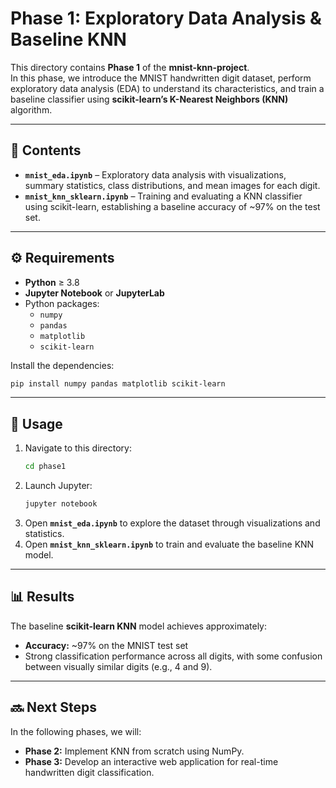 # Phase 1: Exploratory Data Analysis & Baseline KNN

This directory contains **Phase 1** of the **mnist-knn-project**.  
In this phase, we introduce the MNIST handwritten digit dataset, perform exploratory data analysis (EDA) to understand its characteristics, and train a baseline classifier using **scikit-learn’s K-Nearest Neighbors (KNN)** algorithm.

---

## 📂 Contents
- **`mnist_eda.ipynb`** – Exploratory data analysis with visualizations, summary statistics, class distributions, and mean images for each digit.
- **`mnist_knn_sklearn.ipynb`** – Training and evaluating a KNN classifier using scikit-learn, establishing a baseline accuracy of ~97% on the test set.

---

## ⚙️ Requirements
- **Python** ≥ 3.8
- **Jupyter Notebook** or **JupyterLab**
- Python packages:
  - `numpy`
  - `pandas`
  - `matplotlib`
  - `scikit-learn`

Install the dependencies:
```bash
pip install numpy pandas matplotlib scikit-learn
```

---

## 🚀 Usage
1. Navigate to this directory:
   ```bash
   cd phase1
   ```
2. Launch Jupyter:
   ```bash
   jupyter notebook
   ```
3. Open **`mnist_eda.ipynb`** to explore the dataset through visualizations and statistics.
4. Open **`mnist_knn_sklearn.ipynb`** to train and evaluate the baseline KNN model.

---

## 📊 Results
The baseline **scikit-learn KNN** model achieves approximately:
- **Accuracy:** ~97% on the MNIST test set
- Strong classification performance across all digits, with some confusion between visually similar digits (e.g., 4 and 9).

---

## 🔜 Next Steps
In the following phases, we will:
- **Phase 2:** Implement KNN from scratch using NumPy.
- **Phase 3:** Develop an interactive web application for real-time handwritten digit classification.
